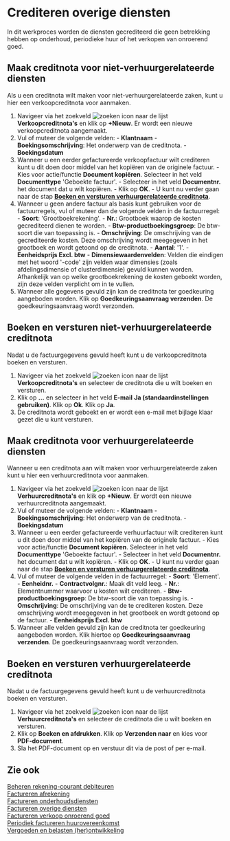 # Crediteren overige diensten

In dit werkproces worden de diensten gecrediteerd die geen betrekking hebben op onderhoud, periodieke huur of het verkopen van onroerend goed.

## Maak creditnota voor niet-verhuurgerelateerde diensten

Als u een creditnota wilt maken voor niet-verhuurgerelateerde zaken, kunt u hier een verkoopcreditnota voor aanmaken. 

1. Navigeer via het zoekveld ![zoeken icon](/assets/images/zoeken.png "zoeken icon") naar de lijst **Verkoopcreditnota's** en klik op **+Nieuw**. Er wordt een nieuwe verkoopcreditnota aangemaakt. 
2. Vul of muteer de volgende velden:
               - **Klantnaam**
               - **Boekingsomschrijving**: Het onderwerp van de creditnota.
               - **Boekingsdatum**
3. Wanneer u een eerder gefactureerde verkoopfactuur wilt crediteren kunt u dit doen door middel van het kopiëren van de originele factuur. 
               - Kies voor actie/functie **Document kopiëren**. Selecteer in het veld **Documenttype** 'Geboekte factuur'. 
               - Selecteer in het veld **Documentnr.** het document dat u wilt kopiëren. 
               - Klik op **OK**. 
               - U kunt nu verder gaan naar de stap **[Boeken en versturen verhuurgerelateerde creditnota](#Boeken-en-versturen-verhuurgerelateerde-creditnota)**.
4. Wanneer u geen andere factuur als basis kunt gebruiken voor de factuurregels, vul of muteer dan de volgende velden in de factuurregel:
               - **Soort**: 'Grootboekrekening'.
               - **Nr.**: Grootboek waarop de kosten gecrediteerd dienen te worden. 
               - **Btw-productboekingsgroep**: De btw-soort die van toepassing is.
               - **Omschrijving**: De omschrijving van de gecrediteerde kosten. Deze omschrijving wordt meegegeven in het grootboek en wordt getoond op de creditnota. 
               - **Aantal**: '1'.
               - **Eenheidsprijs Excl. btw**
               - **Dimensiewaardenvelden**: Velden die eindigen met het woord '-code' zijn velden waar dimensies (zoals afdelingsdimensie of clusterdimensie) gevuld kunnen worden. Afhankelijk van op welke grootboekrekening de kosten geboekt worden, zijn deze velden verplicht om in te vullen.
5. Wanneer alle gegevens gevuld zijn kan de creditnota ter goedkeuring aangeboden worden. Klik op **Goedkeuringsaanvraag verzenden**. De goedkeuringsaanvraag wordt verzonden.
               
## Boeken en versturen niet-verhuurgerelateerde creditnota

Nadat u de factuurgegevens gevuld heeft kunt u de verkoopcreditnota boeken en versturen. 

1. Navigeer via het zoekveld ![zoeken icon](/assets/images/zoeken.png "zoeken icon") naar de lijst **Verkoopcreditnota's** en selecteer de creditnota die u wilt boeken en versturen.  
2. Klik op **...** en selecteer in het veld **E-mail** **Ja (standaardinstellingen gebruiken)**. Klik op **Ok**. Klik op **Ja**. 
3. De creditnota wordt geboekt en er wordt een e-mail met bijlage klaar gezet die u kunt versturen. 

## Maak creditnota voor verhuurgerelateerde diensten

Wanneer u een creditnota aan wilt maken voor verhuurgerelateerde zaken kunt u hier een verhuurcreditnota voor aanmaken. 

1. Navigeer via het zoekveld ![zoeken icon](/assets/images/zoeken.png "zoeken icon") naar de lijst **Verhuurcreditnota's** en klik op **+Nieuw**. Er wordt een nieuwe verhuurcreditnota aangemaakt. 
2. Vul of muteer de volgende velden:
               - **Klantnaam**
               - **Boekingsomschrijving**: Het onderwerp van de creditnota.
               - **Boekingsdatum**
3. Wanneer u een eerder gefactureerde verhuurfactuur wilt crediteren kunt u dit doen door middel van het kopiëren van de originele factuur. 
               - Kies voor actie/functie **Document kopiëren**. Selecteer in het veld **Documenttype** 'Geboekte factuur'. 
               - Selecteer in het veld **Documentnr.** het document dat u wilt kopiëren. 
               - Klik op **OK**. 
               - U kunt nu verder gaan naar de stap **[Boeken en versturen verhuurgerelateerde creditnota](#Boeken-en-versturen-verhuurgerelateerde-creditnota)**.
4. Vul of muteer de volgende velden in de factuurregel:
               - **Soort**: 'Element'.
               - **Eenheidnr.**
               - **Contractvolgnr.**: Maak dit veld leeg.
               - **Nr.**: Elementnummer waarvoor u kosten wilt crediteren.
               - **Btw- productboekingsgroep**: De btw-soort die van toepassing is.
               - **Omschrijving**: De omschrijving van de te crediteren kosten. Deze omschrijving wordt meegegeven in het grootboek en wordt getoond op de factuur. 
               - **Eenheidsprijs Excl. btw**
5. Wanneer alle velden gevuld zijn kan de creditnota ter goedkeuring aangeboden worden. Klik hiertoe op **Goedkeuringsaanvraag verzenden**. De goedkeuringsaanvraag wordt verzonden.

## Boeken en versturen verhuurgerelateerde creditnota

Nadat u de factuurgegevens gevuld heeft kunt u de verhuurcreditnota boeken en versturen. 

1. Navigeer via het zoekveld ![zoeken icon](/assets/images/zoeken.png "zoeken icon") naar de lijst **Verhuurcreditnota's** en selecteer de creditnota die u wilt boeken en versturen. 
1. Klik op **Boeken en afdrukken**. Klik op **Verzenden naar** en kies voor **PDF-document**. 
2. Sla het PDF-document op en verstuur dit via de post of per e-mail.

## Zie ook

[Beheren rekening-courant debiteuren](../beheren-rekening-courant-debiteuren/)  
[Factureren afrekening](../factureren-afrekening/)  
[Factureren onderhoudsdiensten](../factureren-onderhoudsdiensten/)  
[Factureren overige diensten](../factureren-overige-diensten/)  
[Factureren verkoop onroerend goed](../factureren-verkoop-onroerend-goed/)  
[Periodiek factureren huurovereenkomst](../periodiek-factureren-huurovereenkomst/)  
[Vergoeden en belasten (her)ontwikkeling](../vergoeden-en-belasten-(her)ontwikkeling/)  

